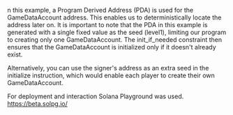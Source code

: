 n this example, a Program Derived Address (PDA) is used for the GameDataAccount address. This enables us to deterministically locate the address later on. It is important to note that the PDA in this example is generated with a single fixed value as the seed (level1), limiting our program to creating only one GameDataAccount. The init_if_needed constraint then ensures that the GameDataAccount is initialized only if it doesn't already exist.

Alternatively, you can use the signer's address as an extra seed in the initialize instruction, which would enable each player to create their own GameDataAccount.

For deployment and interaction Solana Playground was used.
https://beta.solpg.io/
